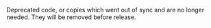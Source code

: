 Deprecated code, or copies which went out of sync and are no longer needed. They will be removed before release.
